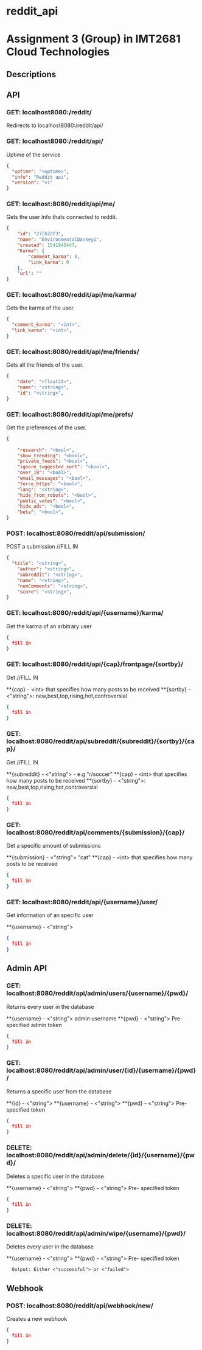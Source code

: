 # reddit_api
# Assignment 3 (Group) in IMT2681 Cloud Technologies

## Descriptions

## API
### GET: localhost8080:/reddit/
Redirects to localhost8080:/reddit/api/

### GET: localhost8080:/reddit/api/
Uptime of the service
```json
{
  "uptime": "<uptime>",
  "info": "Reddit api",
  "version": "v1" 
}
```
  
### GET: localhost:8080/reddit/api/me/
Gets the user info thats connected to reddit.
```json
{
    "id": "27lh22f3",
    "name": "EnvironmentalDonkey1",
    "created": 1541945447,
    "Karma": {
        "comment_karma": 0,
        "link_karma": 0
    },
    "url": ""
}
```

### GET: localhost:8080/reddit/api/me/karma/
Gets the karma of the user.

```json
{
  "comment_karma": "<int>",
  "link_karma": "<int>",
}
```

### GET: localhost:8080/reddit/api/me/friends/
Gets all the friends of the user.

```json
{
	"date": "<float32>",
	"name": "<string>",
	"id": "<string>",
}
```

### GET: localhost:8080/reddit/api/me/prefs/
Get the preferences of the user.

```json
{
 
	"research": "<bool>",
	"show_trending": "<bool>",
	"private_feeds": "<bool>",
	"ignore_suggested_sort": "<bool>",
	"over_18": "<bool>",
	"email_messages": "<bool>",
	"force_https": "<bool>",
	"lang": "<string>",
	"hide_from_robots": "<bool>",
	"public_votes": "<bool>",
	"hide_ads": "<bool>",
	"beta": "<bool>",
}
```


### POST: localhost:8080/reddit/api/submission/
POST a submission //FILL IN

```json
{
  "title": "<string>",
	"author": "<string>",
	"subreddit": "<string>",
	"name": "<string>",
	"numComments": "<string>",
	"score": "<string>",
}
```

### GET: localhost:8080/reddit/api/{username}/karma/
Get the karma of an arbitrary user

```json
{
  fill in
}
```

### GET: localhost:8080/reddit/api/{cap}/frontpage/{sortby}/
Get //FILL IN

**{cap} - \<int\>  that specifies how many posts to be received
**{sortby} - \<"string"\>: new,best,top,rising,hot,controversial

```json
{
  fill in
}
```

### GET: localhost:8080/reddit/api/subreddit/{subreddit}/{sortby}/{cap}/
Get //FILL IN

**{subreddit} - \<"string"\> - e.g "r/soccer"
**{cap} - \<int\>  that specifies how many posts to be received
**{sortby} - \<"string"\>: new,best,top,rising,hot,controversial

```json
{
  fill in
}
```

### GET: localhost:8080/reddit/api/comments/{submission}/{cap}/
Get a specific amount of submissions

**{submission} - \<"string"\> "cat"
**{cap} - \<int\>  that specifies how many posts to be received

```json
{
  fill in
}
```

### GET: localhost:8080/reddit/api/{username}/user/
Get information of an specific user

**{username} - \<"string"\> 

```json
{
  fill in
}
```

## Admin API

### GET: localhost:8080/reddit/api/admin/users/{username}/{pwd}/
Returns every user in the database

**{username} - \<"string"\> admin username
**{pwd} - \<"string"\> Pre- specified admin token 

```json
{
  fill in
}
```


### GET: localhost:8080/reddit/api/admin/user/{id}/{username}/{pwd}/
Returns a specific user from the database

**{id} - \<"string"\> 
**{username} - \<"string"\> 
**{pwd} - \<"string"\> Pre- specified token 

```json
{
  fill in
}
```

### DELETE: localhost:8080/reddit/api/admin/delete/{id}/{username}/{pwd}/
Deletes a specific user in the database

**{username} - \<"string"\> 
**{pwd} - \<"string"\> Pre- specified token 

```json
{
  fill in
}
```

### DELETE: localhost:8080/reddit/api/admin/wipe/{username}/{pwd}/
Deletes every user in the database

**{username} - \<"string"\> 
**{pwd} - \<"string"\> Pre- specified token 

```
  Output: Either <"successful"> or <"failed">
```


## Webhook

### POST: localhost:8080/reddit/api/webhook/new/
Creates a new webhook

```json
{
  fill in
}
```
